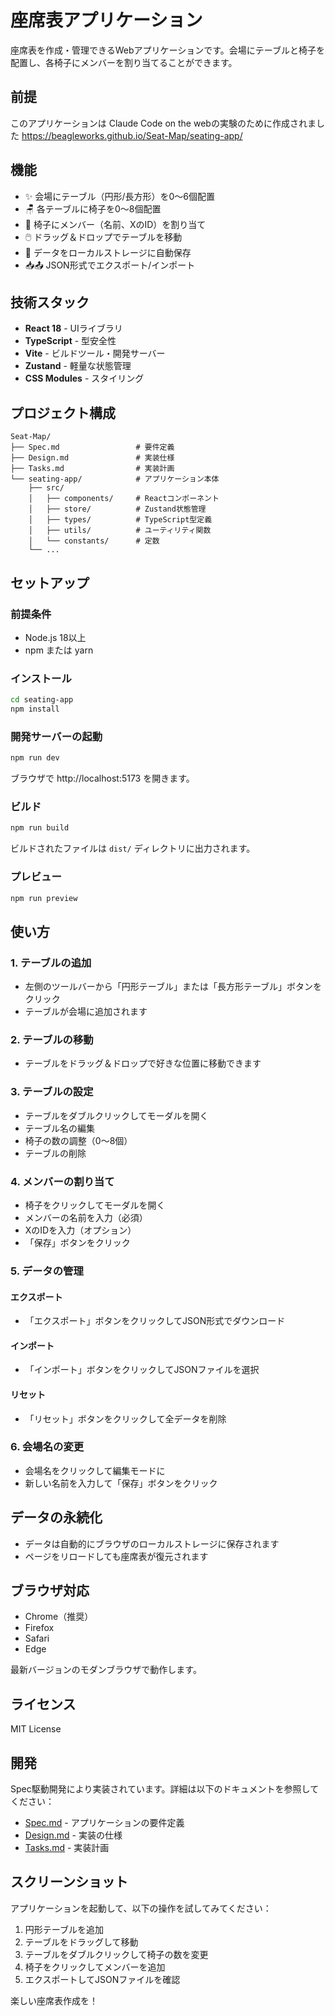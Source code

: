 # 座席表アプリケーション

座席表を作成・管理できるWebアプリケーションです。会場にテーブルと椅子を配置し、各椅子にメンバーを割り当てることができます。

## 前提

このアプリケーションは Claude Code on the webの実験のために作成されました
https://beagleworks.github.io/Seat-Map/seating-app/

## 機能

- ✨ 会場にテーブル（円形/長方形）を0〜6個配置
- 🪑 各テーブルに椅子を0〜8個配置
- 👤 椅子にメンバー（名前、XのID）を割り当て
- 🖱️ ドラッグ＆ドロップでテーブルを移動
- 💾 データをローカルストレージに自動保存
- 📥📤 JSON形式でエクスポート/インポート

## 技術スタック

- **React 18** - UIライブラリ
- **TypeScript** - 型安全性
- **Vite** - ビルドツール・開発サーバー
- **Zustand** - 軽量な状態管理
- **CSS Modules** - スタイリング

## プロジェクト構成

```text
Seat-Map/
├── Spec.md                 # 要件定義
├── Design.md               # 実装仕様
├── Tasks.md                # 実装計画
└── seating-app/            # アプリケーション本体
    ├── src/
    │   ├── components/     # Reactコンポーネント
    │   ├── store/          # Zustand状態管理
    │   ├── types/          # TypeScript型定義
    │   ├── utils/          # ユーティリティ関数
    │   └── constants/      # 定数
    └── ...
```

## セットアップ

### 前提条件

- Node.js 18以上
- npm または yarn

### インストール

```bash
cd seating-app
npm install
```

### 開発サーバーの起動

```bash
npm run dev
```

ブラウザで http://localhost:5173 を開きます。

### ビルド

```bash
npm run build
```

ビルドされたファイルは `dist/` ディレクトリに出力されます。

### プレビュー

```bash
npm run preview
```

## 使い方

### 1. テーブルの追加

- 左側のツールバーから「円形テーブル」または「長方形テーブル」ボタンをクリック
- テーブルが会場に追加されます

### 2. テーブルの移動

- テーブルをドラッグ＆ドロップで好きな位置に移動できます

### 3. テーブルの設定

- テーブルをダブルクリックしてモーダルを開く
- テーブル名の編集
- 椅子の数の調整（0〜8個）
- テーブルの削除

### 4. メンバーの割り当て

- 椅子をクリックしてモーダルを開く
- メンバーの名前を入力（必須）
- XのIDを入力（オプション）
- 「保存」ボタンをクリック

### 5. データの管理

#### エクスポート
- 「エクスポート」ボタンをクリックしてJSON形式でダウンロード

#### インポート
- 「インポート」ボタンをクリックしてJSONファイルを選択

#### リセット
- 「リセット」ボタンをクリックして全データを削除

### 6. 会場名の変更

- 会場名をクリックして編集モードに
- 新しい名前を入力して「保存」ボタンをクリック

## データの永続化

- データは自動的にブラウザのローカルストレージに保存されます
- ページをリロードしても座席表が復元されます

## ブラウザ対応

- Chrome（推奨）
- Firefox
- Safari
- Edge

最新バージョンのモダンブラウザで動作します。

## ライセンス

MIT License

## 開発

Spec駆動開発により実装されています。詳細は以下のドキュメントを参照してください：

- [Spec.md](./Spec.md) - アプリケーションの要件定義
- [Design.md](./Design.md) - 実装の仕様
- [Tasks.md](./Tasks.md) - 実装計画

## スクリーンショット

アプリケーションを起動して、以下の操作を試してみてください：

1. 円形テーブルを追加
2. テーブルをドラッグして移動
3. テーブルをダブルクリックして椅子の数を変更
4. 椅子をクリックしてメンバーを追加
5. エクスポートしてJSONファイルを確認

楽しい座席表作成を！
